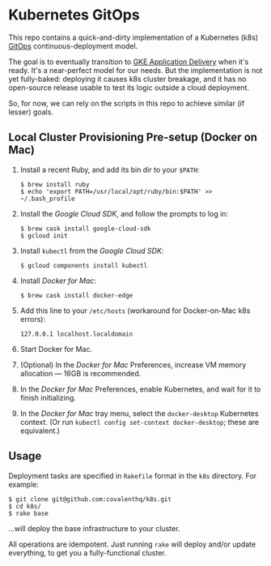 # Kubernetes GitOps

This repo contains a quick-and-dirty implementation of a Kubernetes (k8s)
[GitOps](https://www.weave.works/technologies/gitops/) continuous-deployment
model.

The goal is to eventually transition to [GKE Application Delivery](https://cloud.google.com/kubernetes-engine/docs/concepts/add-on/application-delivery)
when it's ready. It's a near-perfect model for our needs. But the implementation
is not yet fully-baked: deploying it causes k8s cluster breakage, and it has no
open-source release usable to test its logic outside a cloud deployment.

So, for now, we can rely on the scripts in this repo to achieve similar (if
lesser) goals.

## Local Cluster Provisioning Pre-setup (Docker on Mac)

1. Install a recent Ruby, and add its bin dir to your `$PATH`:

   ```shell
   $ brew install ruby
   $ echo 'export PATH=/usr/local/opt/ruby/bin:$PATH' >> ~/.bash_profile
   ```

2. Install the *Google Cloud SDK*, and follow the prompts to log in:

   ```shell
   $ brew cask install google-cloud-sdk
   $ gcloud init
   ```

3. Install `kubectl` from the *Google Cloud SDK*:

   ```shell
   $ gcloud components install kubectl
   ```

4. Install *Docker for Mac*:

   ```shell
   $ brew cask install docker-edge
   ```

5. Add this line to your `/etc/hosts` (workaround for Docker-on-Mac k8s errors):

   ```
   127.0.0.1 localhost.localdomain
   ```

6. Start Docker for Mac.

7. (Optional) In the *Docker for Mac* Preferences, increase VM memory allocation
   — 16GB is recommended.

8. In the *Docker for Mac* Preferences, enable Kubernetes, and wait for it to
   finish initializing.

9. In the *Docker for Mac* tray menu, select the `docker-desktop` Kubernetes
   context. (Or run `kubectl config set-context docker-desktop`; these are
   equivalent.)

## Usage

Deployment tasks are specified in `Rakefile` format in the `k8s` directory.
For example:

```shell
$ git clone git@github.com:covalenthq/k8s.git
$ cd k8s/
$ rake base
```

...will deploy the base infrastructure to your cluster.

All operations are idempotent. Just running `rake` will deploy and/or update
everything, to get you a fully-functional cluster.
